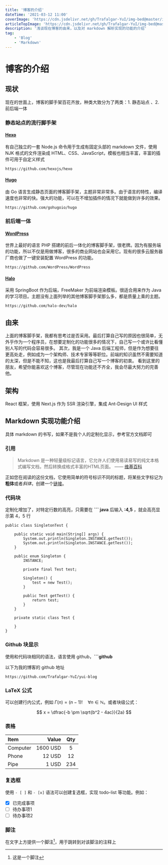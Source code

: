 ```yaml
---
title: '博客的介绍'
dateTime: '2021-03-12 11:00'
coverImage: 'https://cdn.jsdelivr.net/gh/Trafalgar-YuI/img-bed@master/img/2021-02-20-01.png'
articleTopImage: 'https://cdn.jsdelivr.net/gh/Trafalgar-YuI/img-bed@master/img/2021-02-25-01.jpg'
description: '浅谈现在博客的由来，以及对 markdown 解析实现的功能的介绍'
tag:
    - 'Blog'
    - 'Markdown'
---
```

# 博客的介绍

## 现状
现在的世面上，博客的脚手架百花齐放，种类大致分为了两类：1. 静态站点 、2. 前后端一体


### 静态站点的流行脚手架
#### [Hexo](https://hexo.io/zh-cn/)
有自己独立的一套 Node.js 命令用于生成有固定头部的 markdown 文件，使用 NJK 格式的文件渲染成 HTML、CSS、JavaScript，模板也相当丰富，丰富的插件可用于自定义样式

```github
https://github.com/hexojs/hexo
```

#### [Hugo](https://gohugo.io/)
由 Go 语言生成静态页面的博客脚手架，主题非常非常多。由于语言的特性，编译速度也非常的快。强大的功能，可以在不增加插件的情况下就能做到许多的效果。

```github
https://github.com/gohugoio/hugo
```

### 前后端一体
#### [WordPress](https://cn.wordpress.org/)
世界上最好的语言 PHP 搭建的前后一体化的博客脚手架，很老牌。因为有服务端的功能，所以不仅是用做博客，很多的商业网站也会采用它。现有的很多云服务器厂商也做了一键安装配置 WordPress 的功能。

```github
https://github.com/WordPress/WordPress
```

#### [Halo](https://halo.run/)
采用 SpringBoot 作为后端，FreeMaker 为前端渲染模板。很适合用来作为 Java 的学习项目。主题没有上面列举的其他博客脚手架那么多，都是质量上乘的主题。

```github
https://github.com/halo-dev/halo
```

## 由来

上面的博客脚手架，我都有思考过是否采用。最后打算自己写的原因也很简单，无外乎作为一个程序员，在想要定制化的功能很多的情况下，自己写一个或许比看懂别人写的代码会容易很多。
其次，我是一个 Java 后端工程师，但是作为想要往更高处走，例如成为一个架构师、技术专家等等职位。前端的知识虽然不需要知道的太深，但是不能不知，这也是我最后打算自己写一个博客的初衷。
看到这里的朋友，希望你能喜欢这个博客，尽管现在功能还不齐全，我会尽最大努力的完善他。

## 架构
React 框架，使用 Next.js 作为 SSR 渲染引擎，集成 Ant-Design UI 样式

## Markdown 实现功能介绍
具体 markdown 的书写，如果不是我个人的定制化显示，参考官方文档即可

### 引用
> Markdown 是一种轻量级标记语言，它允许人们使用易读易写的纯文本格式编写文档，然后转换成格式丰富的HTML页面。    —— [维基百科](https://zh.wikipedia.org/wiki/Markdown) 

正如您在阅读的这份文档，它使用简单的符号标识不同的标题，将某些文字标记为**粗体**或者*斜体*，创建一个[链接](http://www.example.com)。


### 代码块

定制化增加了，对特定行数的高亮，只需要在 **``` java** 后输入 **:4,5** ，就会高亮显示第 4，5 行

```java:4,5
public class SingletonTest {

    public static void main(String[] args) {
        System.out.println(Singleton.INSTANCE.getTest());
        System.out.println(Singleton.INSTANCE.getTest());
    }
    
    public enum Singleton {
        INSTANCE;

        private final Test test;

        Singleton() {
            test = new Test();
        }

        public Test getTest() {
            return test;
        }
    }

    private static class Test {

    }
}
```


### Github 块显示

使用和代码块相同的语法，语言使用 github，**```github**

以下为我的博客的 github 地址

```github
https://github.com/Trafalgar-YuI/yui-blog
```

### LaTeX 公式

可以创建行内公式，例如 $\Gamma(n) = (n-1)!\quad\forall n\in\mathbb N$。或者块级公式：

$$	x = \dfrac{-b \pm \sqrt{b^2 - 4ac}}{2a} $$

### 表格 

| Item     | Value    | Qty  |
| :-------- | --------: | :----: |
| Computer | 1600 USD | 5    |
| Phone    | 12 USD   | 12   |
| Pipe     | 1 USD    | 234  |


### 复选框

使用 `- [ ]` 和 `- [x]` 语法可以创建复选框，实现 todo-list 等功能。例如：

- [x] 已完成事项
- [ ] 待办事项1
- [ ] 待办事项2

### 脚注

在文字上方提供一个脚注[^1]，用于跳转到对该脚注的注释上

[^1]: 这是一个脚注